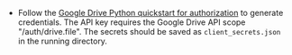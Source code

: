 
- Follow the [Google Drive Python quickstart for authorization](https://developers.google.com/drive/api/quickstart/python) to generate credentials. The API key requires the Google Drive API scope "/auth/drive.file". The secrets should be saved as `client_secrets.json` in the running directory.
